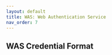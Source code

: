 ```yaml
---
layout: default
title: WAS: Web Authentication Service
nav_order: 7
---
```


## WAS Credential Format
